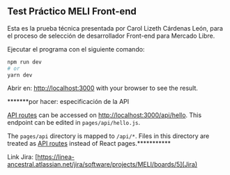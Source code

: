 ## Test Práctico MELI Front-end

Esta es la prueba técnica presentada por Carol Lizeth Cárdenas León, para el proceso de selección de desarrollador Front-end para Mercado Libre.

Ejecutar el programa con el siguiente comando: 

```bash
npm run dev
# or
yarn dev
```

Abrir en:  [http://localhost:3000](http://localhost:3000) with your browser to see the result.

*******por hacer: especificación de la API

[API routes](https://nextjs.org/docs/api-routes/introduction) can be accessed on [http://localhost:3000/api/hello](http://localhost:3000/api/hello). This endpoint can be edited in `pages/api/hello.js`.

The `pages/api` directory is mapped to `/api/*`. Files in this directory are treated as [API routes](https://nextjs.org/docs/api-routes/introduction) instead of React pages.***********

Link Jira: [https://linea-ancestral.atlassian.net/jira/software/projects/MELI/boards/5](Jira)